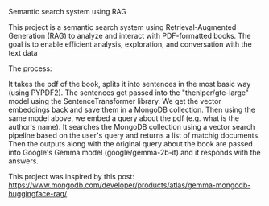 Semantic search system using RAG

This project is a semantic search system using Retrieval-Augmented Generation (RAG) to analyze and interact with PDF-formatted books. The goal is to enable efficient analysis, exploration, and conversation with the text data 

The process:

It takes the pdf of the book, splits it into sentences in the most basic way (using PYPDF2). The sentences get passed into the "thenlper/gte-large" model using the SentenceTransformer library. We get the vector embeddings back and save them in a MongoDB collection. Then using the same model above, we embed a query about the pdf (e.g. what is the author's name). It searches the MongoDB collection using a vector search pipeline based on the user's query and returns a list of matchig documents. Then the outputs along with the original query about the book are passed into Google's Gemma model (google/gemma-2b-it) and it responds with the answers. 

This project was inspired by this post: https://www.mongodb.com/developer/products/atlas/gemma-mongodb-huggingface-rag/



    
